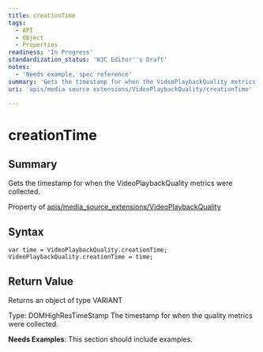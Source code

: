 ```yaml
---
title: creationTime
tags:
  - API
  - Object
  - Properties
readiness: 'In Progress'
standardization_status: 'W3C Editor''s Draft'
notes:
  - 'Needs example, spec reference'
summary: 'Gets the timestamp for when the VideoPlaybackQuality metrics were collected.'
uri: 'apis/media source extensions/VideoPlaybackQuality/creationTime'

---
```

# creationTime

## Summary

Gets the timestamp for when the VideoPlaybackQuality metrics were collected.

<span data-meta="applies_to" data-type="key">Property of <span data-type="value">[apis/media\_source\_extensions/VideoPlaybackQuality](/apis/media_source_extensions/VideoPlaybackQuality)</span></span>

## Syntax

``` {.js}
var time = VideoPlaybackQuality.creationTime;
VideoPlaybackQuality.creationTime = time;
```

## Return Value

<span data-meta="return" data-type="key">Returns an object of type <span data-type="value">VARIANT</span></span>

Type: DOMHighResTimeStamp The timestamp for when the quality metrics were collected.

**Needs Examples**: This section should include examples.

